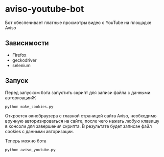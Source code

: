 # aviso-youtube-bot

Бот обеспечивает платные просмотры видео с YouTube на площадке Aviso

## Зависимости
* Firefox
* geckodriver
* selenium

## Запуск
Перед запуском бота запустить скрипт для записи файла с данными авторизацииЖ

	python make_cookies.py

Откроется окнобраузера с главной страницей сайта Aviso, необходимо вручную авторизироваться на сайте, после чего нажать любую клавишу в консоли для завершения скрипта. В результате будет записан файл cookies с данными авторизации.

Теперь можно бота

	python aviso_youtube.py

